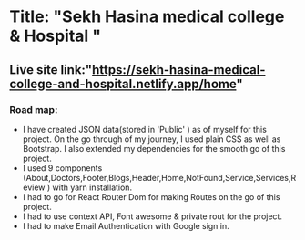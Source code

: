 # Title: "Sekh Hasina medical college & Hospital "

## Live site link:"https://sekh-hasina-medical-college-and-hospital.netlify.app/home"

### Road map:

<ul>
<li>I have created JSON data(stored in 'Public' ) as of myself for this project. On the go through of my journey, I used plain CSS as well as Bootstrap. I also extended my dependencies for the smooth go of this project.</li>
<li> I used 9 components (About,Doctors,Footer,Blogs,Header,Home,NotFound,Service,Services,Review ) with yarn installation.</li>
<li>I had to go for React Router Dom for making Routes on the go of this project.</li>
<li>I had to use context API, Font awesome & private rout for the project.</li>
<li>I had to make Email Authentication with Google sign in.
</li>
</ul>
